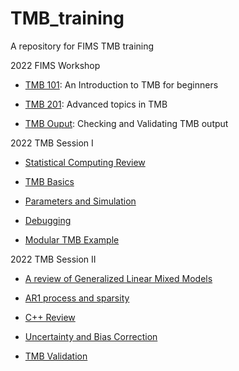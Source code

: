 # TMB_training
A repository for FIMS TMB training

2022 FIMS Workshop 
- [TMB 101](https://noaa-fims.github.io/TMB_training/2022_FIMS_Workshop/docs/TMB101.html): An Introduction to TMB for beginners

- [TMB 201](https://noaa-fims.github.io/TMB_training/2022_FIMS_Workshop/docs/TMB201.html): Advanced topics in TMB

- [TMB Ouput](https://noaa-fims.github.io/TMB_training/2022_FIMS_Workshop/docs/TMB_diagnostics.html): Checking and Validating TMB output

2022 TMB Session I

- [Statistical Computing Review](https://noaa-fims.github.io/TMB_training/2022_TMB_Session_I/docs/00_Likelihoods_AD.html)

- [TMB Basics](https://noaa-fims.github.io/TMB_training/2022_TMB_Session_I/docs/01_TMB_Basics.html)

- [Parameters and Simulation](https://noaa-fims.github.io/TMB_training/2022_TMB_Session_I/docs/02_Parameters.html)

- [Debugging](https://noaa-fims.github.io/TMB_training/2022_TMB_Session_I/docs/03_Debugging_I.html)

- [Modular TMB Example](https://noaa-fims.github.io/TMB_training/2022_TMB_Session_I/docs/04_Modular_TMB.html)

2022 TMB Session II

- [A review of Generalized Linear Mixed Models](https://noaa-fims.github.io/TMB_training/2022_TMB_Session_II/docs/LMV.html)

- [AR1 process and sparsity](https://noaa-fims.github.io/TMB_training/2022_TMB_Session_II/docs/AR1.html)

- [C++ Review](https://noaa-fims.github.io/TMB_training/2022_TMB_Session_II/docs/Cpp-Review.html)

- [Uncertainty and Bias Correction](https://noaa-fims.github.io/TMB_training/2022_TMB_Session_II/docs/Diagnostics.html)

- [TMB Validation](https://noaa-fims.github.io/TMB_training/2022_TMB_Session_II/docs/TMBvalidation.html)
